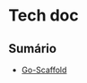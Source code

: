# **Tech doc**

## **Sumário**
* [Go-Scaffold](https://github.com/LeandroAlcantara-1997/Tech-Doc/blob/master/Golang/Go-Scaffold/goscaffold.md)

